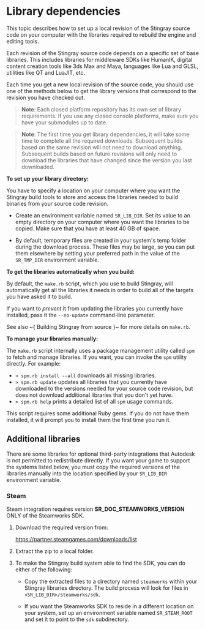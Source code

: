 # Library dependencies

This topic describes how to set up a local revision of the Stingray source code on your computer with the libraries required to rebuild the engine and editing tools.

Each revision of the Stingray source code depends on a specific set of base libraries. This includes libraries for middleware SDKs like HumanIK, digital content creation tools like 3ds Max and Maya, languages like Lua and GLSL, utilities like QT and LuaJIT, etc.

Each time you get a new local revision of the source code, you should use one of the methods below to get the library versions that correspond to the revision you have checked out.

>   **Note**: Each closed platform repository has its own set of library requirements. If you use any closed console platforms, make sure you have your submodules up to date.

>   **Note**: The first time you get library dependencies, it will take some time to complete all the required downloads. Subsequent builds based on the same revision will not need to download anything. Subsequent builds based on future revisions will only need to download the libraries that have changed since the version you last downloaded.

**To set up your library directory:**

You have to specify a location on your computer where you want the Stingray build tools to store and access the libraries needed to build binaries from your source code revision.

-   Create an environment variable named `SR_LIB_DIR`. Set its value to an empty directory on your computer where you want the libraries to be copied. Make sure that you have at least 40 GB of space.

-   By default, temporary files are created in your system's temp folder during the download process. These files may be large, so you can put them elsewhere by setting your preferred path in the value of the `SR_TMP_DIR` environment variable.

**To get the libraries automatically when you build:**

By default, the `make.rb` script, which you use to build Stingray, will automatically get all the libraries it needs in order to build all of the targets you have asked it to build.

If you want to *prevent* it from updating the libraries you currently have installed, pass it the `--no-update` command-line parameter.

See also ~{ Building Stingray from source }~ for more details on `make.rb`.

**To manage your libraries manually:**

The `make.rb` script internally uses a package management utility called `spm` to fetch and manage libraries. If you want, you can invoke the `spm` utility directly. For example:

-   `> spm.rb install --all` downloads all missing libraries.
-   `> spm.rb update` updates all libraries that you currently have downloaded to the versions needed for your source code revision, but does not download additional libraries that you don't yet have.
-   `> spm.rb help` prints a detailed list of all `spm` usage commands.

This script requires some additional Ruby gems. If you do not have them installed, it will prompt you to install them the first time you run it.

## Additional libraries

There are some libraries for optional third-party integrations that Autodesk is not permitted to redistribute directly. If you want your game to support the systems listed below, you must copy the required versions of the libraries manually into the location specified by your `SR_LIB_DIR` environment variable.

### Steam

Steam integration requires version **SR_DOC_STEAMWORKS_VERSION** ONLY of the Steamworks SDK.

1.  Download the required version from:

    <https://partner.steamgames.com/downloads/list>

2.  Extract the zip to a local folder.

3.  To make the Stingray build system able to find the SDK, you can do either of the following:

    -   Copy the extracted files to a directory named `steamworks` within your Stingray libraries directory. The build process will look for files in `<SR_LIB_DIR>/steamworks/sdk`.

    -   If you want the Steamworks SDK to reside in a different location on your system, set up an environment variable named `SR_STEAM_ROOT` and set it to point to the `sdk` subdirectory.
